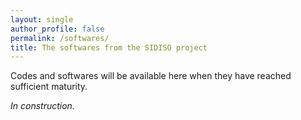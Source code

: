 ```yaml
---
layout: single
author_profile: false
permalink: /softwares/
title: The softwares from the SIDISO project
---
```


Codes and softwares will be available here when they have reached sufficient
maturity.

_In construction._
